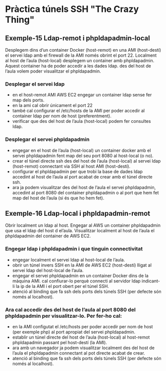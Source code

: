 # Pràctica túnels SSH "The Crazy Thing"
## Exemple-15 Ldap-remot i phpldapadmin-local  

Desplegem dins d’un container Docker (host-remot) en una AMI (host-destí) el servei ldap amb el firewall de la AMI només obrint el port 22. Localment al host de l’aula (host-local) desplegem un container amb phpldapadmin. Aquest container ha de poder accedir a les dades ldap. des del host de l’aula volem poder visualitzar el phpldapadmin.  

### Desplegar el servei ldap 

- en el host-remot AMI AWS EC2 engegar un container ldap sense fer map dels ports.  
- en la ami cal obrir únicament el port 22
- també cal configurar el /etc/hosts de la AMI per poder accedir al container ldap per nom de host (preferentment).  
- verificar que des del host de l’aula (host-local) podem fer consultes ldap.  

### Desplegar el servei phpldapadmin  

- engegar en el host de l’aula (host-local) un container docker amb el servei phpldapadmin fent map del seu port 8080 al host-local (o no).  
- crear el túnel directe ssh des del host de l’aula (host-local) al servei ldap (host-remot) connectant via SSH al host AMI (host-destí).  
- configurar el phpldapadmin per que trobi la base de dades ldap accedint al host de l’aula al port acabat de crear amb el túnel directe ssh.
- ara ja podem visualitzar des del host de l’aula el servei phpldapadmin, accedint al port 8080 del container phpldapadmin o al port que hem fet map del host de l’aula (si és que ho hem fet).  

## Exemple-16 Ldap-local i phpldapadmin-remot  

Obrir localment un ldap al host. Engegar al AWS un container phpldapadmin que usa el ldap del host d el’aula. Visualitzar localment al host de l’aula el phpldapadmin del container de AWS EC2.  

### Engegar ldap i phpldapadmin i que tinguin connectivitat  

- engegar localment el servei ldap al host-local de l’aula.  
- obrir un túnel invers SSH en la AMI de AWS EC2 (host-destí) lligat al servei ldap del host-local de l’aula.  
- engegar el servei phpldapadmin en un container Docker dins de la màquina AMI. cal confiurar-lo perquè connecti al servidor ldap indicant-li la ip de la AMI i el port obert per el túnel SSH.  
- atenció al binding que fa ssh dels ports dels túnels SSH (per defecte són només al localhost).  

### Ara cal accedir des del host de l’aula al port 8080 del phpldapadmin per visualitzar-lo. Per fer-ho cal:  

- en la AMI configutat el /etc/hosts per poder accedir per nom de host (per exemple php) al port apropiat del servei phpldapadmin.  
- establir un túnel directe del host de l’aula (host-local) al host-remot phpldapadmin passant pel host-destí (la AMI).  
- ara amb un navegador ja podem visualitzar localment des del host de l’aula el phpldapadmin connectant al pot directe acabat de crear.  
- atenció al binding que fa ssh dels ports dels túnels SSH (per defecte són només al localhost).  


